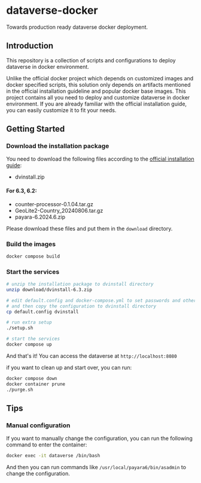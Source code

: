 # dataverse-docker
Towards production ready dataverse docker deployment.

## Introduction
This repository is a collection of scripts and configurations to deploy dataverse in docker environment.

Unlike the official docker project which depends on customized images and docker specified scripts,
this solution only depends on artifacts mentioned in the official installation guideline and popular docker base images.
This project contains all you need to deploy and customize dataverse in docker environment.
If you are already familiar with the official installation guide, you can easily customize it to fit your needs.

## Getting Started

### Download the installation package
You need to download the following files according to the [official installation guide](http://guides.dataverse.org/en/6.3/installation/prerequisites.html):

* dvinstall.zip

#### For 6.3, 6.2:
* counter-processor-0.1.04.tar.gz
* GeoLite2-Country_20240806.tar.gz
* payara-6.2024.6.zip 

Please download these files and put them in the `download` directory.

### Build the images

```bash
docker compose build
```

### Start the services

```bash
# unzip the installation package to dvinstall directory
unzip download/dvinstall-6.3.zip

# edit default.config and docker-compose.yml to set passwords and other configurations
# and then copy the configuration to dvinstall directory
cp default.config dvinstall

# run extra setup
./setup.sh  

# start the services
docker compose up
```

And that's it! You can access the dataverse at `http://localhost:8080`

if you want to clean up and start over, you can run:

```bash
docker compose down
docker container prune
./purge.sh
```

## Tips

### Manual configuration
If you want to manually change the configuration, you can run the following command to enter the container:

```bash
docker exec -it dataverse /bin/bash
```
And then you can run commands like `/usr/local/payara6/bin/asadmin` to change the configuration.
